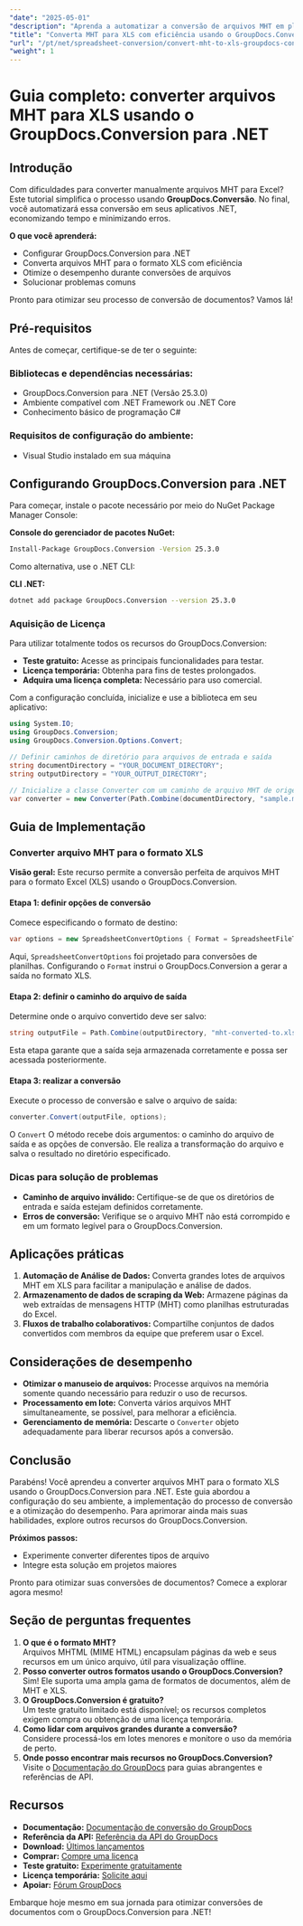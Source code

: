 ```yaml
---
"date": "2025-05-01"
"description": "Aprenda a automatizar a conversão de arquivos MHT em planilhas do Excel com o GroupDocs.Conversion para .NET, simplificando seu fluxo de trabalho e economizando tempo."
"title": "Converta MHT para XLS com eficiência usando o GroupDocs.Conversion para .NET"
"url": "/pt/net/spreadsheet-conversion/convert-mht-to-xls-groupdocs-conversion-dotnet/"
"weight": 1
---
```


# Guia completo: converter arquivos MHT para XLS usando o GroupDocs.Conversion para .NET

## Introdução

Com dificuldades para converter manualmente arquivos MHT para Excel? Este tutorial simplifica o processo usando **GroupDocs.Conversão**. No final, você automatizará essa conversão em seus aplicativos .NET, economizando tempo e minimizando erros.

**O que você aprenderá:**
- Configurar GroupDocs.Conversion para .NET
- Converta arquivos MHT para o formato XLS com eficiência
- Otimize o desempenho durante conversões de arquivos
- Solucionar problemas comuns

Pronto para otimizar seu processo de conversão de documentos? Vamos lá!

## Pré-requisitos

Antes de começar, certifique-se de ter o seguinte:

### Bibliotecas e dependências necessárias:
- GroupDocs.Conversion para .NET (Versão 25.3.0)
- Ambiente compatível com .NET Framework ou .NET Core
- Conhecimento básico de programação C#

### Requisitos de configuração do ambiente:
- Visual Studio instalado em sua máquina

## Configurando GroupDocs.Conversion para .NET

Para começar, instale o pacote necessário por meio do NuGet Package Manager Console:

**Console do gerenciador de pacotes NuGet:**
```bash
Install-Package GroupDocs.Conversion -Version 25.3.0
```

Como alternativa, use o .NET CLI:

**CLI .NET:**
```bash
dotnet add package GroupDocs.Conversion --version 25.3.0
```

### Aquisição de Licença

Para utilizar totalmente todos os recursos do GroupDocs.Conversion:
- **Teste gratuito:** Acesse as principais funcionalidades para testar.
- **Licença temporária:** Obtenha para fins de testes prolongados.
- **Adquira uma licença completa:** Necessário para uso comercial.

Com a configuração concluída, inicialize e use a biblioteca em seu aplicativo:

```csharp
using System.IO;
using GroupDocs.Conversion;
using GroupDocs.Conversion.Options.Convert;

// Definir caminhos de diretório para arquivos de entrada e saída
string documentDirectory = "YOUR_DOCUMENT_DIRECTORY";
string outputDirectory = "YOUR_OUTPUT_DIRECTORY";

// Inicialize a classe Converter com um caminho de arquivo MHT de origem
var converter = new Converter(Path.Combine(documentDirectory, "sample.mht"));
```

## Guia de Implementação

### Converter arquivo MHT para o formato XLS

**Visão geral:**
Este recurso permite a conversão perfeita de arquivos MHT para o formato Excel (XLS) usando o GroupDocs.Conversion.

#### Etapa 1: definir opções de conversão
Comece especificando o formato de destino:

```csharp
var options = new SpreadsheetConvertOptions { Format = SpreadsheetFileType.Xls };
```

Aqui, `SpreadsheetConvertOptions` foi projetado para conversões de planilhas. Configurando o `Format` instrui o GroupDocs.Conversion a gerar a saída no formato XLS.

#### Etapa 2: definir o caminho do arquivo de saída
Determine onde o arquivo convertido deve ser salvo:

```csharp
string outputFile = Path.Combine(outputDirectory, "mht-converted-to.xls");
```

Esta etapa garante que a saída seja armazenada corretamente e possa ser acessada posteriormente.

#### Etapa 3: realizar a conversão
Execute o processo de conversão e salve o arquivo de saída:

```csharp
converter.Convert(outputFile, options);
```
O `Convert` O método recebe dois argumentos: o caminho do arquivo de saída e as opções de conversão. Ele realiza a transformação do arquivo e salva o resultado no diretório especificado.

### Dicas para solução de problemas
- **Caminho de arquivo inválido:** Certifique-se de que os diretórios de entrada e saída estejam definidos corretamente.
- **Erros de conversão:** Verifique se o arquivo MHT não está corrompido e em um formato legível para o GroupDocs.Conversion.

## Aplicações práticas
1. **Automação de Análise de Dados:** Converta grandes lotes de arquivos MHT em XLS para facilitar a manipulação e análise de dados.
2. **Armazenamento de dados de scraping da Web:** Armazene páginas da web extraídas de mensagens HTTP (MHT) como planilhas estruturadas do Excel.
3. **Fluxos de trabalho colaborativos:** Compartilhe conjuntos de dados convertidos com membros da equipe que preferem usar o Excel.

## Considerações de desempenho
- **Otimizar o manuseio de arquivos:** Processe arquivos na memória somente quando necessário para reduzir o uso de recursos.
- **Processamento em lote:** Converta vários arquivos MHT simultaneamente, se possível, para melhorar a eficiência.
- **Gerenciamento de memória:** Descarte o `Converter` objeto adequadamente para liberar recursos após a conversão.

## Conclusão

Parabéns! Você aprendeu a converter arquivos MHT para o formato XLS usando o GroupDocs.Conversion para .NET. Este guia abordou a configuração do seu ambiente, a implementação do processo de conversão e a otimização do desempenho. Para aprimorar ainda mais suas habilidades, explore outros recursos do GroupDocs.Conversion.

**Próximos passos:**
- Experimente converter diferentes tipos de arquivo
- Integre esta solução em projetos maiores

Pronto para otimizar suas conversões de documentos? Comece a explorar agora mesmo!

## Seção de perguntas frequentes

1. **O que é o formato MHT?**  
   Arquivos MHTML (MIME HTML) encapsulam páginas da web e seus recursos em um único arquivo, útil para visualização offline.
2. **Posso converter outros formatos usando o GroupDocs.Conversion?**  
   Sim! Ele suporta uma ampla gama de formatos de documentos, além de MHT e XLS.
3. **O GroupDocs.Conversion é gratuito?**  
   Um teste gratuito limitado está disponível; os recursos completos exigem compra ou obtenção de uma licença temporária.
4. **Como lidar com arquivos grandes durante a conversão?**  
   Considere processá-los em lotes menores e monitore o uso da memória de perto.
5. **Onde posso encontrar mais recursos no GroupDocs.Conversion?**  
   Visite o [Documentação do GroupDocs](https://docs.groupdocs.com/conversion/net/) para guias abrangentes e referências de API.

## Recursos
- **Documentação:** [Documentação de conversão do GroupDocs](https://docs.groupdocs.com/conversion/net/)
- **Referência da API:** [Referência da API do GroupDocs](https://reference.groupdocs.com/conversion/net/)
- **Download:** [Últimos lançamentos](https://releases.groupdocs.com/conversion/net/)
- **Comprar:** [Compre uma licença](https://purchase.groupdocs.com/buy)
- **Teste gratuito:** [Experimente gratuitamente](https://releases.groupdocs.com/conversion/net/)
- **Licença temporária:** [Solicite aqui](https://purchase.groupdocs.com/temporary-license/)
- **Apoiar:** [Fórum GroupDocs](https://forum.groupdocs.com/c/conversion/10)

Embarque hoje mesmo em sua jornada para otimizar conversões de documentos com o GroupDocs.Conversion para .NET!